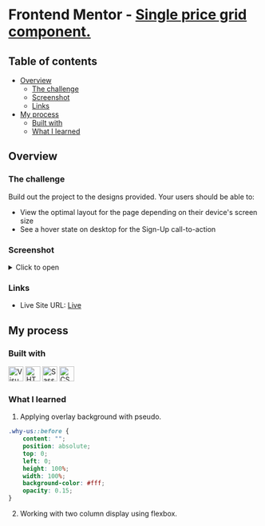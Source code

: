 # Frontend Mentor - [Single price grid component.](https://www.frontendmentor.io/challenges/single-price-grid-component-5ce41129d0ff452fec5abbbc)

## Table of contents

- [Overview](#overview)
  - [The challenge](#the-challenge)
  - [Screenshot](#screenshot)
  - [Links](#links)
- [My process](#my-process)
  - [Built with](#built-with)
  - [What I learned](#what-i-learned)

## Overview

### The challenge

Build out the project to the designs provided.
Your users should be able to:

- View the optimal layout for the page depending on their device's screen size
- See a hover state on desktop for the Sign-Up call-to-action

### Screenshot

<details>

<summary>Click to open</summary>

![Desktop](https://i.imgur.com/j92eCSu.png)
![Mobile](https://i.imgur.com/n3K7s6x.png)

</details>

### Links

- Live Site URL: [Live](https://solracss.github.io/fem-single-price-component/)

## My process

### Built with

<div >
	<img width="30" src="https://user-images.githubusercontent.com/25181517/192108891-d86b6220-e232-423a-bf5f-90903e6887c3.png" alt="Visual Studio Code" title="Visual Studio Code"/>
	<img width="30" src="https://user-images.githubusercontent.com/25181517/192158954-f88b5814-d510-4564-b285-dff7d6400dad.png" alt="HTML" title="HTML"/>
	<img width="30" src="https://user-images.githubusercontent.com/25181517/192158956-48192682-23d5-4bfc-9dfb-6511ade346bc.png" alt="Sass" title="Sass"/>
	<img width="30" src="https://user-images.githubusercontent.com/25181517/183898674-75a4a1b1-f960-4ea9-abcb-637170a00a75.png" alt="CSS" title="CSS"/>
</div>

### What I learned

1. Applying overlay background with pseudo.

```css
.why-us::before {
	content: "";
	position: absolute;
	top: 0;
	left: 0;
	height: 100%;
	width: 100%;
	background-color: #fff;
	opacity: 0.15;
}
```

2. Working with two column display using flexbox.
